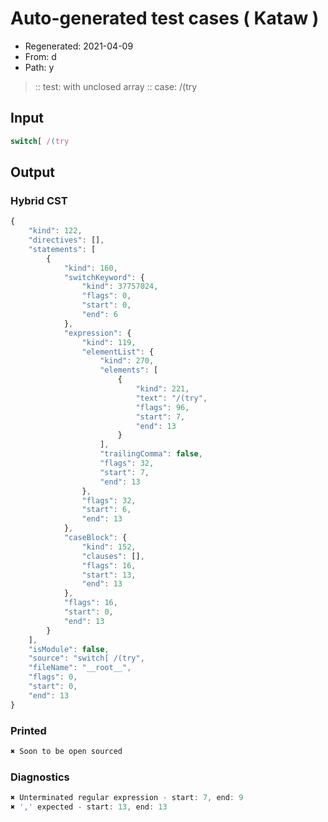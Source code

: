 # Auto-generated test cases ( Kataw )
- Regenerated: 2021-04-09
- From: d
- Path: y
> :: test: with unclosed array
> :: case: /(try
## Input

`````js
switch[ /(try
`````

## Output

### Hybrid CST

```javascript
{
    "kind": 122,
    "directives": [],
    "statements": [
        {
            "kind": 160,
            "switchKeyword": {
                "kind": 37757024,
                "flags": 0,
                "start": 0,
                "end": 6
            },
            "expression": {
                "kind": 119,
                "elementList": {
                    "kind": 270,
                    "elements": [
                        {
                            "kind": 221,
                            "text": "/(try",
                            "flags": 96,
                            "start": 7,
                            "end": 13
                        }
                    ],
                    "trailingComma": false,
                    "flags": 32,
                    "start": 7,
                    "end": 13
                },
                "flags": 32,
                "start": 6,
                "end": 13
            },
            "caseBlock": {
                "kind": 152,
                "clauses": [],
                "flags": 16,
                "start": 13,
                "end": 13
            },
            "flags": 16,
            "start": 0,
            "end": 13
        }
    ],
    "isModule": false,
    "source": "switch[ /(try",
    "fileName": "__root__",
    "flags": 0,
    "start": 0,
    "end": 13
}
```

### Printed

```javascript
✖ Soon to be open sourced
```

### Diagnostics

```javascript
✖ Unterminated regular expression - start: 7, end: 9
✖ ',' expected - start: 13, end: 13

```

